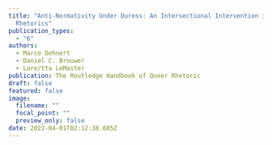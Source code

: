 ```yaml
---
title: "Anti-Normativity Under Duress: An Intersectional Intervention in Queer
  Rhetorics"
publication_types:
  - "6"
authors:
  - Marco Dehnert
  - Daniel C. Brouwer
  - Lore/tta LeMaster
publication: The Routledge Handbook of Queer Rhetoric
draft: false
featured: false
image:
  filename: ""
  focal_point: ""
  preview_only: false
date: 2022-04-01T02:12:38.685Z
---
```

